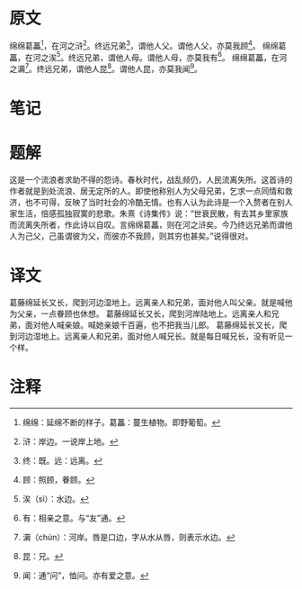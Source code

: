 # 原文
绵绵葛藟[^1]，在河之浒[^2]。终远兄弟[^3]，谓他人父。谓他人父，亦莫我顾[^4]。
绵绵葛藟，在河之涘[^5]。终远兄弟，谓他人母。谓他人母，亦莫我有[^6]。
绵绵葛藟，在河之漘[^7]。终远兄弟，谓他人昆[^8]。谓他人昆，亦莫我闻[^9]。
# 笔记

# 题解
这是一个流浪者求助不得的怨诗。春秋时代，战乱频仍，人民流离失所。这首诗的作者就是到处流浪、居无定所的人。即使他称别人为父母兄弟，乞求一点同情和救济，也不可得，反映了当时社会的冷酷无情。也有人认为此诗是一个入赘者在别人家生活，倍感孤独寂寞的悲歌。朱熹《诗集传》说：“世衰民散，有去其乡里家族而流离失所者，作此诗以自叹。言绵绵葛藟，则在河之浒矣。今乃终远兄弟而谓他人为己父，己虽谓彼为父，而彼亦不我顾，则其穷也甚矣。”说得很对。
# 译文
葛藤绵延长又长，爬到河边湿地上。远离亲人和兄弟，面对他人叫父亲。就是喊他为父亲，一点眷顾也休想。
葛藤绵延长又长，爬到河岸陆地上。远离亲人和兄弟，面对他人喊亲娘。喊她亲娘千百遍，也不把我当儿郎。
葛藤绵延长又长，爬到河边湿地上。远离亲人和兄弟，面对他人喊兄长。就是每日喊兄长，没有听见一个样。
# 注释

[^1]: 绵绵：延绵不断的样子。葛藟：蔓生植物。即野葡萄。
[^2]: 浒：岸边。一说岸上地。
[^3]: 终：既。远：远离。
[^4]: 顾：照顾，眷顾。
[^5]: 涘（sì）：水边。
[^6]: 有：相亲之意。与“友”通。
[^7]: 漘（chún）：河岸。唇是口边，字从水从唇，则表示水边。
[^8]: 昆：兄。
[^9]: 闻：通“问”，恤问。亦有爱之意。